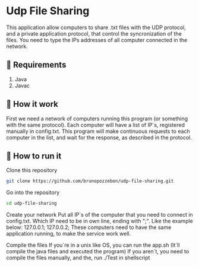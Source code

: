 # Udp File Sharing
This application allow computers to share .txt files with the UDP protocol, and a private application protocol, that control the syncronization of the files. You need to type the IPs addresses of all computer connected in the network.

## :file_folder: Requirements
1. Java
2. Javac

## :wrench: How it work
First we need a network of computers running this program (or something with the same protocol). Each computer will have a list of IP´s, registered manually in config.txt. This program will make continuous requests to each computer in the list, and wait for the response, as described in the protocol.

## :rocket: How to run it

Clone this repository
```bash
git clone https://github.com/brunopozzebon/udp-file-sharing.git
```
Go into the repository
```bash
cd udp-file-sharing
```
Create your network
Put all IP´s of the computer that you need to connect in config.txt.
Which IP need to be in own line, ending with ";". Like the example below:
127.0.0.1;
127.0.0.2;
These computers need to have the same application running, to make the service work well.

Compile the files
If you´re in a unix like OS, you can run the app.sh
(It´ll compile the java files and executed the program)
If you aren´t, you need to compile the files manually, and the, run ./Test in shellscript


